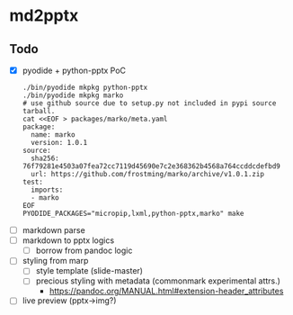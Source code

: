 # md2pptx

## Todo
- [x] pyodide + python-pptx PoC
  ```
  ./bin/pyodide mkpkg python-pptx
  ./bin/pyodide mkpkg marko
  # use github source due to setup.py not included in pypi source tarball.
  cat <<EOF > packages/marko/meta.yaml
  package:
    name: marko
    version: 1.0.1
  source:
    sha256: 76f79281e4503a07fea72cc7119d45690e7c2e368362b4568a764ccddcdefbd9
    url: https://github.com/frostming/marko/archive/v1.0.1.zip
  test:
    imports:
    - marko
  EOF
  PYODIDE_PACKAGES="micropip,lxml,python-pptx,marko" make
  ```
- [ ] markdown parse
- [ ] markdown to pptx logics
  - [ ] borrow from pandoc logic
- [ ] styling from marp
  - [ ] style template (slide-master)
  - [ ] precious styling with metadata (commonmark experimental attrs.)
    - https://pandoc.org/MANUAL.html#extension-header_attributes
- [ ] live preview (pptx->img?)
